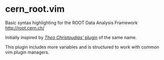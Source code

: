 # cern_root.vim

Basic syntax highlighting for the ROOT Data Analysis Framework
<http://root.cern.ch/>

Initially inspired by [*Theo Christoudias'* plugin][original] of the
same name.

This plugin includes more variables and is structured to work with
common vim plugin managers.

[original]: http://www.vim.org/scripts/script.php?script_id=2387
